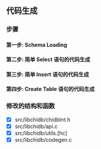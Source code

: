 #

## 代码生成

### 步骤

#### 第一步: Schema Loading

#### 第二步: 简单 Select 语句的代码生成

#### 第三步: 简单 Insert 语句的代码生成

#### 第四步: Create Table 语句的代码生成

### 修改的结构和函数

+ [x] src/libchidb/chidbInt.h
+ [x] src/libchidb/api.c
+ [x] src/libchidb/utils.\[hc\]
+ [x] src/libchidb/codegen.c
